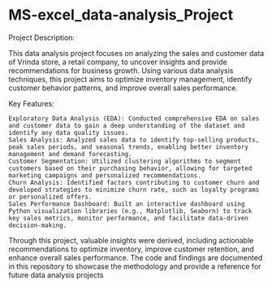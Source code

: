 # MS-excel_data-analysis_Project

Project Description:

This data analysis project focuses on analyzing the sales and customer data of Vrinda store, a retail company, to uncover insights and provide recommendations for business growth. Using various data analysis techniques, this project aims to optimize inventory management, identify customer behavior patterns, and improve overall sales performance.

Key Features:

    Exploratory Data Analysis (EDA): Conducted comprehensive EDA on sales and customer data to gain a deep understanding of the dataset and identify any data quality issues.
    Sales Analysis: Analyzed sales data to identify top-selling products, peak sales periods, and seasonal trends, enabling better inventory management and demand forecasting.
    Customer Segmentation: Utilized clustering algorithms to segment customers based on their purchasing behavior, allowing for targeted marketing campaigns and personalized recommendations.
    Churn Analysis: Identified factors contributing to customer churn and developed strategies to minimize churn rate, such as loyalty programs or personalized offers.
    Sales Performance Dashboard: Built an interactive dashboard using Python visualization libraries (e.g., Matplotlib, Seaborn) to track key sales metrics, monitor performance, and facilitate data-driven decision-making.

Through this project, valuable insights were derived, including actionable recommendations to optimize inventory, improve customer retention, and enhance overall sales performance. The code and findings are documented in this repository to showcase the methodology and provide a reference for future data analysis projects
